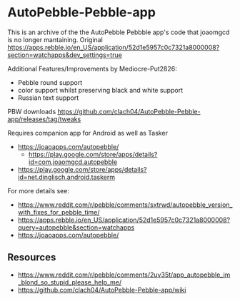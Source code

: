 # AutoPebble-Pebble-app

This is an archive of the the AutoPebble Pebbble app's code that joaomgcd is no longer mantaining. Original https://apps.rebble.io/en_US/application/52d1e5957c0c7321a8000008?section=watchapps&dev_settings=true

Additional Features/Improvements by Mediocre-Put2826:

  * Pebble round support
  * color support whilst preserving black and white support
  * Russian text support

PBW downloads https://github.com/clach04/AutoPebble-Pebble-app/releases/tag/tweaks

Requires companion app for Android as well as Tasker

  * https://joaoapps.com/autopebble/
      * https://play.google.com/store/apps/details?id=com.joaomgcd.autopebble
  * https://play.google.com/store/apps/details?id=net.dinglisch.android.taskerm

For more details see:

  * https://www.reddit.com/r/pebble/comments/sxtrwd/autopebble_version_with_fixes_for_pebble_time/
  * https://apps.rebble.io/en_US/application/52d1e5957c0c7321a8000008?query=autopebble&section=watchapps
  * https://joaoapps.com/autopebble/


## Resources

  * https://www.reddit.com/r/pebble/comments/2uv35t/app_autopebble_im_blond_so_stupid_please_help_me/
  * https://github.com/clach04/AutoPebble-Pebble-app/wiki
 
